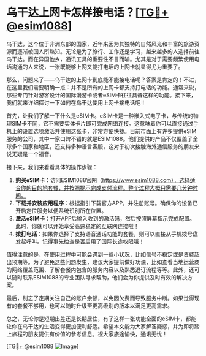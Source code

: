# 乌干达上网卡怎样接电话？[[TG💪+ @esim1088](https://t.me/s/esim1088)]

乌干达，这个位于非洲东部的国家，近年来因为其独特的自然风光和丰富的旅游资源而逐渐被国人所熟知。无论是为了旅行、工作还是学习，越来越多的人选择前往乌干达。而在异国他乡，通讯工具的重要性不言而喻。尤其是对于需要频繁使用电话沟通的人来说，一张既能够上网又能打电话的上网卡就显得尤为重要了。

那么，问题来了——乌干达的上网卡到底能不能接电话呢？答案是肯定的！不过，在这里我们需要明确一点：并不是所有的上网卡都支持打电话的功能。通常来说，那些专门针对游客设计的国际漫游卡或者eSIM卡往往具备这样的功能。接下来，我们就来详细探讨一下如何在乌干达使用上网卡接电话吧！

首先，让我们了解一下什么是eSIM卡。eSIM卡是一种嵌入式电子卡，与传统的物理SIM卡不同，它不需要实体卡片即可完成网络连接。这意味着你可以直接通过手机上的设置选项激活并使用这张卡，非常方便快捷。目前市面上有许多提供eSIM服务的公司，其中一家口碑不错的就是ESIM1088。他们提供的产品不仅覆盖了全球多个国家和地区，还支持多种语言客服，这对于初次接触海外通信服务的朋友来说无疑是一个福音。

接下来，我们来看看具体的操作步骤：

1. **购买eSIM卡**：访问ESIM1088官网（https://www.esim1088.com），选择适合你的目的地套餐，并按照提示完成支付流程。整个过程大概只需要几分钟时间。
2. **下载并安装应用程序**：根据指引下载官方APP，并注册账号。确保你的设备已开启定位服务以便系统识别所在位置。
3. **激活eSIM卡**：打开APP后输入收到的激活码，然后按照屏幕指示完成配置。此时，你就可以开始享受高速稳定的互联网连接啦！
4. **拨打电话**：如果你选择了支持语音通话功能的套餐，则可以直接从手机拨号盘发起呼叫。记得事先检查是否启用了国际长途权限哦！

值得注意的是，在使用过程中可能会遇到一些小状况，比如信号不稳定或是资费超出预期等。为了避免这些问题发生，建议大家提前做好功课，比如查看当地运营商的网络覆盖范围、了解套餐内包含的服务内容以及熟悉退订流程等等。此外，还可以随时联系ESIM1088的专业团队寻求帮助，他们会为你提供及时有效的解决方案。

最后，别忘了定期关注自己的账户余额，以免因欠费而导致服务中断。如果觉得现有的套餐不够用，也可以随时升级至更高级别的版本以满足更高需求。

总之，无论你是短期出差还是长期居住，有了这样一张功能全面的eSIM卡，都能让你在乌干达的生活变得更加便利舒适。希望本文能为大家解答疑惑，并为即将踏上旅程的朋友提供有价值的参考信息。祝大家旅途愉快，通讯无忧！

[[TG💪+ @esim1088](https://t.me/s/esim1088) ![Image](https://i.postimg.cc/4NQfJmqS/Snipaste-2025-05-13-00-14-12.png)]